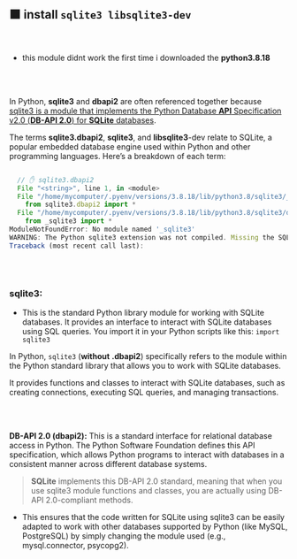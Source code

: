  ## 🟧 install `sqlite3 libsqlite3-dev`


<br>

- this module didnt work the first time i downloaded the **python3.8.18**


<br>


<br>


In Python, **sqlite3** and **dbapi2** are often referenced together because  <u>sqlite3 is a module that implements the Python Database **API** Specification v2.0 (**DB-API 2.0**) for **SQLite** databases</u>.


The terms **sqlite3.dbapi2**, **sqlite3**, and **libsqlite3**-dev relate to SQLite, a popular embedded database engine used within Python and other programming languages. Here’s a breakdown of each term:
<br>

```javascript

  // ✋ sqlite3.dbapi2
  File "<string>", line 1, in <module>
  File "/home/mycomputer/.pyenv/versions/3.8.18/lib/python3.8/sqlite3/__init__.py", line 23, in <module>
    from sqlite3.dbapi2 import *
  File "/home/mycomputer/.pyenv/versions/3.8.18/lib/python3.8/sqlite3/dbapi2.py", line 27, in <module>
    from _sqlite3 import *
ModuleNotFoundError: No module named '_sqlite3'
WARNING: The Python sqlite3 extension was not compiled. Missing the SQLite3 lib?
Traceback (most recent call last):



```



<br>

### sqlite3:

- This is the standard Python library module for working with SQLite databases. It provides an interface to interact with SQLite databases using SQL queries. You import it in your Python scripts like this:  `import sqlite3`


In Python, `sqlite3` (**without** **.dbapi2**) specifically refers to the module within the Python standard library that allows you to work with SQLite databases.

It provides functions and classes to interact with SQLite databases, such as creating connections, executing SQL queries, and managing transactions.

<br>
<br>


**DB-API 2.0 (dbapi2):** This is a standard interface for relational database access in Python. The Python Software Foundation defines this API specification, which allows Python programs to interact with databases in a consistent manner across different database systems.

>**SQLite** implements this DB-API 2.0 standard, meaning that when you use sqlite3 module functions and classes, you are actually using DB-API 2.0-compliant methods.

- This ensures that the code written for SQLite using sqlite3 can be easily adapted to work with other databases supported by Python (like MySQL, PostgreSQL) by simply changing the module used (e.g., mysql.connector, psycopg2).

 <br>